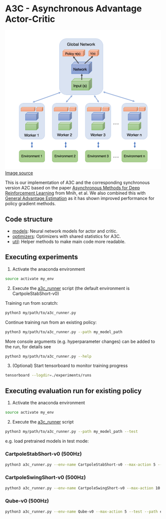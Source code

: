 # A3C - Asynchronous Advantage Actor-Critic 

![PILCO_overview](../resources/a3c/media/general/a3c_schema.png)
[Image source](https://medium.com/emergent-future/simple-reinforcement-learning-with-tensorflow-part-8-asynchronous-actor-critic-agents-a3c-c88f72a5e9f2)

This is our implementation of A3C and the corresponding synchronous version A2C based on the paper [Asynchronous Methods for Deep Reinforcement Learning](https://arxiv.org/abs/1602.01783) from Mnih, et al.
We also combined this with [General Advantage Estimation](https://arxiv.org/abs/1506.02438) as it has shown improved performance for policy gradient methods.   

## Code structure
- [models](models): Neural network models for actor and critic.  
- [optimizers](optimizers): Optimizers with shared statistics for A3C.  
- [util](./util): Helper methods to make main code more readable.


## Executing experiments
1) Activate the anaconda environment
```bash
source activate my_env
```
2) Execute the [a3c_runner](../a3c_runner.py) script (the default environment is CartpoleStabShort-v0)

Training run from scratch:
```bash
python3 my/path/to/a3c_runner.py
```

Continue training run from an existing policy:
```bash
python3 my/path/to/a3c_runner.py --path my_model_path
```

More console arguments (e.g. hyperparameter changes) can be added to the run, for details see
```bash
python3 my/path/to/a3c_runner.py --help
```

3) (Optional) Start tensorboard to monitor training progress
```bash
tensorboard --logdir=./experiments/runs 
```

## Executing evaluation run for existing policy
1) Activate the anaconda environment
```bash
source activate my_env
```

2) Execute the [a3c_runner](../a3c_runner.py) script
```bash
python3 my/path/to/a3c_runner.py --path my_model_path --test
```

e.g. load pretrained models in test mode:

### CartpoleStabShort-v0 (500Hz)
```bash
python3 a3c_runner.py --env-name CartpoleStabShort-v0 --max-action 5 --test --path experiments/best_models/a3c/stabilization/simulation/model_split_T-53420290_global-7597.67863_test-9999.97380.pth.tar
```

### CartpoleSwingShort-v0 (500Hz)
```bash
python3 a3c_runner.py --env-name CartpoleSwingShort-v0 --max-action 10 --test --path experiments/best_models/a3c/swing_up/model_split_T-13881240_global-4532.753498284313_test-19520.67601316739.pth.tar
```

### Qube-v0 (500Hz)
```bash
python3 a3c_runner.py --env-name Qube-v0 --max-action 5 --test --path experiments/best_models/a3c/qube/model_split_T-164122000_global-3.66047_test-5.51714.pth.tar
```
